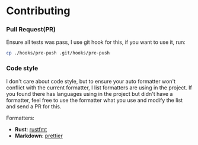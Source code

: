 # Contributing

### Pull Request(PR)

Ensure all tests was pass, I use git hook for this, if you want to use it, run:

```bash
cp ./hooks/pre-push .git/hooks/pre-push
```

### Code style

I don't care about code style, but to ensure your auto formatter won't conflict with the current formatter, I list formatters are using in the project.
If you found there has languages using in the project but didn't have a formatter, feel free to use the formatter what you use and modify the list and send a PR for this.

Formatters:

- **Rust**: [rustfmt](https://github.com/rust-lang/rustfmt)
- **Markdown**: [prettier](https://prettier.io/)
